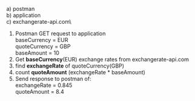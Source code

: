 a) postman\
b) application\
c) exchangerate-api.com\

1) Postman GET request to application\
    baseCurrency = EUR\
    quoteCurrency = GBP\
    baseAmount = 10
2) Get <strong>baseCurrency</strong>(EUR) exchange rates from exchangerate-api.com
3) find <strong> exchangeRate </strong> of quoteCurrency(GBP)
4) count <strong>quoteAmount</strong> (exchangeRate * baseAmount)
5) Send response to postman of:\
    exchangeRate = 0.845\
    quoteAmount = 8.4
